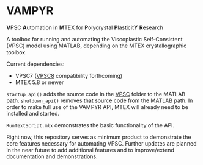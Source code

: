 # VAMPYR
**V**PSC **A**utomation in **M**TEX for **P**olycrystal **P**lasticit**Y** **R**esearch

A toolbox for running and automating the Viscoplastic Self-Consistent (VPSC) model using MATLAB, depending on the MTEX crystallographic toolbox.

Current dependencies:
- VPSC7 ([VPSC8](https://github.com/lanl/VPSC_code) compatibility forthcoming)
- MTEX 5.8 or newer

`startup_api()` adds the source code in the [VPSC](VPSC) folder to the MATLAB path. `shutdown_api()` removes that source code from the MATLAB path. In order to make full use of the VAMPYR API, MTEX will already need to be installed and started.

`RunTextScript.mlx` demonstrates the basic functionality of the API.

Right now, this repository serves as minimum product to demonstrate the core features necessary for automating VPSC. Further updates are planned in the near future to add additional features and to improve/extend documentation and demonstrations.
